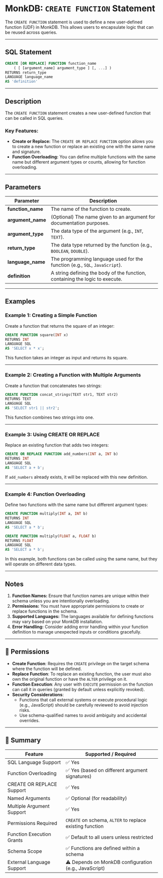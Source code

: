 # MonkDB: `CREATE FUNCTION` Statement

The `CREATE FUNCTION` statement is used to define a new user-defined function (UDF) in MonkDB. This allows users to encapsulate logic that can be reused across queries.

---

## SQL Statement

```sql
CREATE [OR REPLACE] FUNCTION function_name
    ( [ [argument_name] argument_type ] [, ...] )
RETURNS return_type
LANGUAGE language_name
AS 'definition'
```

---

## Description

The `CREATE FUNCTION` statement creates a new user-defined function that can be called in SQL queries. 

### Key Features:
- **Create or Replace:** The `CREATE OR REPLACE FUNCTION` option allows you to create a new function or replace an existing one with the same name and signature.
- **Function Overloading:** You can define multiple functions with the same name but different argument types or counts, allowing for function overloading.

---

## Parameters

| Parameter          | Description                                                                 |
|--------------------|-----------------------------------------------------------------------------|
| **function_name**   | The name of the function to create.                                        |
| **argument_name**   | (Optional) The name given to an argument for documentation purposes.       |
| **argument_type**   | The data type of the argument (e.g., `INT`, `TEXT`).                      |
| **return_type**     | The data type returned by the function (e.g., `BOOLEAN`, `DOUBLE`).       |
| **language_name**   | The programming language used for the function (e.g., `SQL`, `JavaScript`).|
| **definition**      | A string defining the body of the function, containing the logic to execute.|

---

## Examples

### Example 1: Creating a Simple Function
Create a function that returns the square of an integer:

```sql
CREATE FUNCTION square(INT x)
RETURNS INT
LANGUAGE SQL
AS 'SELECT x * x';
```

This function takes an integer as input and returns its square.

---

### Example 2: Creating a Function with Multiple Arguments
Create a function that concatenates two strings:

```sql
CREATE FUNCTION concat_strings(TEXT str1, TEXT str2)
RETURNS TEXT
LANGUAGE SQL
AS 'SELECT str1 || str2';
```

This function combines two strings into one.

---

### Example 3: Using CREATE OR REPLACE
Replace an existing function that adds two integers:

```sql
CREATE OR REPLACE FUNCTION add_numbers(INT a, INT b)
RETURNS INT
LANGUAGE SQL
AS 'SELECT a + b';
```

If `add_numbers` already exists, it will be replaced with this new definition.

---

### Example 4: Function Overloading
Define two functions with the same name but different argument types:

```sql
CREATE FUNCTION multiply(INT a, INT b)
RETURNS INT
LANGUAGE SQL
AS 'SELECT a * b';

CREATE FUNCTION multiply(FLOAT a, FLOAT b)
RETURNS FLOAT
LANGUAGE SQL
AS 'SELECT a * b';
```

In this example, both functions can be called using the same name, but they will operate on different data types.

---

## Notes

1. **Function Names:** Ensure that function names are unique within their schema unless you are intentionally overloading.
2. **Permissions:** You must have appropriate permissions to create or replace functions in the schema.
3. **Supported Languages:** The languages available for defining functions may vary based on your MonkDB installation.
4. **Error Handling:** Consider adding error handling within your function definition to manage unexpected inputs or conditions gracefully.

--- 

## 🔐 Permissions

- **Create Function**: Requires the `CREATE` privilege on the target schema where the function will be defined.
- **Replace Function**: To replace an existing function, the user must also own the original function or have the `ALTER` privilege on it.
- **Function Execution**: Any user with `EXECUTE` permission on the function can call it in queries (granted by default unless explicitly revoked).
- **Security Considerations**:
  - Functions that call external systems or execute procedural logic (e.g., JavaScript) should be carefully reviewed to avoid injection risks.
  - Use schema-qualified names to avoid ambiguity and accidental overrides.

---

## 🏁 Summary

| Feature                     | Supported / Required                                                |
|-----------------------------|---------------------------------------------------------------------|
| SQL Language Support        | ✅ Yes                                                              |
| Function Overloading        | ✅ Yes (based on different argument signatures)                     |
| CREATE OR REPLACE Support   | ✅ Yes                                                              |
| Named Arguments             | ✅ Optional (for readability)                                      |
| Multiple Argument Support   | ✅ Yes                                                              |
| Permissions Required        | `CREATE` on schema, `ALTER` to replace existing function           |
| Function Execution Grants   | ✅ Default to all users unless restricted                          |
| Schema Scope                | ✅ Functions are defined within a schema                            |
| External Language Support   | ⚠️ Depends on MonkDB configuration (e.g., JavaScript)              |

